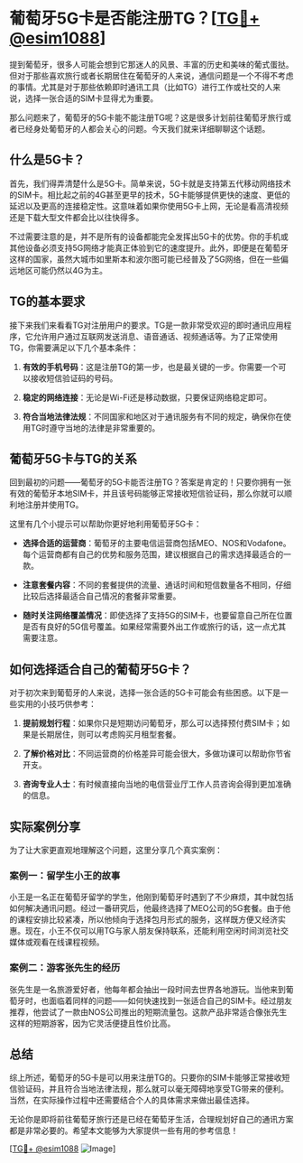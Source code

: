 # 葡萄牙5G卡是否能注册TG？[[TG💪+ @esim1088](https://t.me/s/esim1088)]

提到葡萄牙，很多人可能会想到它那迷人的风景、丰富的历史和美味的葡式蛋挞。但对于那些喜欢旅行或者长期居住在葡萄牙的人来说，通信问题是一个不得不考虑的事情。尤其是对于那些依赖即时通讯工具（比如TG）进行工作或社交的人来说，选择一张合适的SIM卡显得尤为重要。

那么问题来了，葡萄牙的5G卡能不能注册TG呢？这是很多计划前往葡萄牙旅行或者已经身处葡萄牙的人都会关心的问题。今天我们就来详细聊聊这个话题。

## 什么是5G卡？

首先，我们得弄清楚什么是5G卡。简单来说，5G卡就是支持第五代移动网络技术的SIM卡。相比起之前的4G甚至更早的技术，5G卡能够提供更快的速度、更低的延迟以及更高的连接稳定性。这意味着如果你使用5G卡上网，无论是看高清视频还是下载大型文件都会比以往快得多。

不过需要注意的是，并不是所有的设备都能完全发挥出5G卡的优势。你的手机或其他设备必须支持5G网络才能真正体验到它的速度提升。此外，即便是在葡萄牙这样的国家，虽然大城市如里斯本和波尔图可能已经普及了5G网络，但在一些偏远地区可能仍然以4G为主。

## TG的基本要求

接下来我们来看看TG对注册用户的要求。TG是一款非常受欢迎的即时通讯应用程序，它允许用户通过互联网发送消息、语音通话、视频通话等。为了正常使用TG，你需要满足以下几个基本条件：

1. **有效的手机号码**：这是注册TG的第一步，也是最关键的一步。你需要一个可以接收短信验证码的号码。
   
2. **稳定的网络连接**：无论是Wi-Fi还是移动数据，只要保证网络稳定即可。

3. **符合当地法律法规**：不同国家和地区对于通讯服务有不同的规定，确保你在使用TG时遵守当地的法律是非常重要的。

## 葡萄牙5G卡与TG的关系

回到最初的问题——葡萄牙的5G卡能否注册TG？答案是肯定的！只要你拥有一张有效的葡萄牙本地SIM卡，并且该号码能够正常接收短信验证码，那么你就可以顺利地注册并使用TG。

这里有几个小提示可以帮助你更好地利用葡萄牙5G卡：

- **选择合适的运营商**：葡萄牙的主要电信运营商包括MEO、NOS和Vodafone。每个运营商都有自己的优势和服务范围，建议根据自己的需求选择最适合的一款。
  
- **注意套餐内容**：不同的套餐提供的流量、通话时间和短信数量各不相同，仔细比较后选择最适合自己情况的套餐非常重要。

- **随时关注网络覆盖情况**：即使选择了支持5G的SIM卡，也要留意自己所在位置是否有良好的5G信号覆盖。如果经常需要外出工作或旅行的话，这一点尤其需要注意。

## 如何选择适合自己的葡萄牙5G卡？

对于初次来到葡萄牙的人来说，选择一张合适的5G卡可能会有些困惑。以下是一些实用的小技巧供参考：

1. **提前规划行程**：如果你只是短期访问葡萄牙，那么可以选择预付费SIM卡；如果是长期居住，则可以考虑购买月租型套餐。

2. **了解价格对比**：不同运营商的价格差异可能会很大，多做功课可以帮助你节省开支。

3. **咨询专业人士**：有时候直接向当地的电信营业厅工作人员咨询会得到更加准确的信息。

## 实际案例分享

为了让大家更直观地理解这个问题，这里分享几个真实案例：

### 案例一：留学生小王的故事

小王是一名正在葡萄牙留学的学生，他刚到葡萄牙时遇到了不少麻烦，其中就包括如何解决通讯问题。经过一番研究后，他最终选择了MEO公司的5G套餐。由于他的课程安排比较紧凑，所以他倾向于选择包月形式的服务，这样既方便又经济实惠。现在，小王不仅可以用TG与家人朋友保持联系，还能利用空闲时间浏览社交媒体或观看在线课程视频。

### 案例二：游客张先生的经历

张先生是一名旅游爱好者，他每年都会抽出一段时间去世界各地游玩。当他来到葡萄牙时，也面临着同样的问题——如何快速找到一张适合自己的SIM卡。经过朋友推荐，他尝试了一款由NOS公司推出的短期流量包。这款产品非常适合像张先生这样的短期游客，因为它灵活便捷且性价比高。

## 总结

综上所述，葡萄牙的5G卡是可以用来注册TG的。只要你的SIM卡能够正常接收短信验证码，并且符合当地法律法规，那么就可以毫无障碍地享受TG带来的便利。当然，在实际操作过程中还需要结合个人的具体需求来做出最佳选择。

无论你是即将前往葡萄牙旅行还是已经在葡萄牙生活，合理规划好自己的通讯方案都是非常必要的。希望本文能够为大家提供一些有用的参考信息！

[[TG💪+ @esim1088](https://t.me/s/esim1088) ![Image](https://i.postimg.cc/4NQfJmqS/Snipaste-2025-05-13-00-14-12.png)]